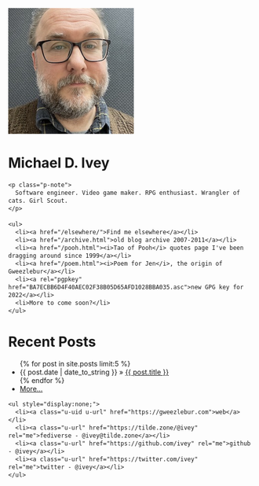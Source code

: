 <!-- Reference for representative h-card properties: https://microformats.org/wiki/h-card -->
<main class="h-card" rel="author">
  <img class="u-photo" alt="My profile photo" src="me.jpg" />
  <h1>
    <span class="p-name">Michael D. Ivey</span>
  </h1>

    <p class="p-note">
      Software engineer. Video game maker. RPG enthusiast. Wrangler of cats. Girl Scout.
    </p>

    <ul>
      <li><a href="/elsewhere/">Find me elsewhere</a></li>
      <li><a href="/archive.html">old blog archive 2007-2011</a></li>
      <li><a href="/pooh.html"><i>Tao of Pooh</i> quotes page I've been dragging around since 1999</a></li>
      <li><a href="/poem.html"><i>Poem for Jen</i>, the origin of Gweezlebur</a></li>
      <li><a rel="pgpkey" href="BA7ECBB6D4F40AEC02F38B05D65AFD1028BBA035.asc">new GPG key for 2022</a></li>
      <li>More to come soon?</li>
    </ul>

  <h1>Recent Posts</h1>
  <ul class="posts">
    {% for post in site.posts limit:5 %}
      <li><span>{{ post.date | date_to_string }}</span> &raquo; <a href="{{ post.url }}">{{ post.title }}</a></li>
    {% endfor %}
    <li><a href="posts.html">More...</a></li>
  </ul>

    <ul style="display:none;">
      <li><a class="u-uid u-url" href="https://gweezlebur.com">web</a></li>
      <li><a class="u-url" href="https://tilde.zone/@ivey" rel="me">fediverse - @ivey@tilde.zone</a></li>
      <li><a class="u-url" href="https://github.com/ivey" rel="me">github - @ivey</a></li>
      <li><a class="u-url" href="https://twitter.com/ivey" rel="me">twitter - @ivey</a></li>
    </ul>
</main>
